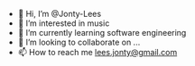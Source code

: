 - 👋 Hi, I’m @Jonty-Lees
- 👀 I’m interested in music
- 🌱 I’m currently learning software engineering
- 💞️ I’m looking to collaborate on ...
- 📫 How to reach me lees.jonty@gmail.com

<!---
Jonty-Lees/Jonty-Lees is a ✨ special ✨ repository because its `README.md` (this file) appears on your GitHub profile.
You can click the Preview link to take a look at your changes.
--->

